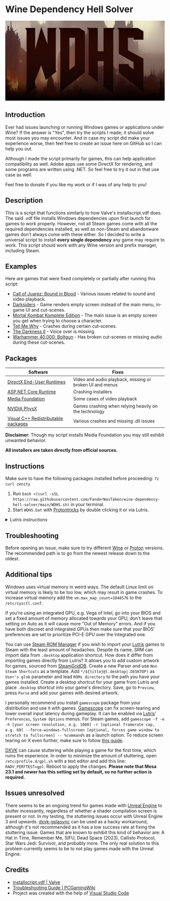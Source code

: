 # Wine Dependency Hell Solver

![logo](WDHS.png)

## Introduction

Ever had issues launching or running Windows games or applications under Wine? If the answer is "Yes", then try the scripts I made; it should solve most issues you may encounter. And in case my script did make your experience worse, then feel free to create an issue here on GitHub so I can help you out.

Although I made the script primarily for games, this can help application compatibility as well. Adobe apps use some DirectX for rendering, and some programs are written using .NET. So feel free to try it out in that use case as well.

Feel free to donate if you like my work or if I was of any help to you!

## Description

This is a script that functions similarly to how Valve's installscript.vdf does. The said .vdf file installs Windows dependencies upon first launch for games to work properly. However, not all Steam games come with all the required dependencies installed, as well as non-Steam and abandonware games don't always come with these either. So I decided to write a universal script to install **every single dependency** any game may require to work. This script should work with any Wine version and prefix manager, including Steam.

## Examples

Here are games that were fixed completely or partially after running this script:

- [Call of Juarez: Bound in Blood](https://github.com/ValveSoftware/Proton/issues/1831) - Various issues related to sound and video playback.
- [Darksiders](https://github.com/ValveSoftware/Proton/issues/264) - Game renders empty screen instead of the main menu, in-game UI and cut-scenes.
- [Mortal Kombat Komplete Edition](https://github.com/ValveSoftware/Proton/issues/1185) - The main issue is an empty screen you get when trying to choose a character.
- [Tell Me Why](https://github.com/ValveSoftware/Proton/issues/6829) - Crashes during certain cut-scenes.
- [The Darkness II](https://github.com/ValveSoftware/Proton/issues/563) - Voice over is missing.
- [Warhammer 40,000: Boltgun](https://github.com/ValveSoftware/Proton/issues/6795) - Has broken cut-scenes or missing audio during these cut-scenes.

## Packages

| Software | Fixes |
|---|---|
| [DirectX End-User Runtimes](https://www.microsoft.com/en-us/download/details.aspx?id=8109) | Video and audio playback, missing or broken UI and menus |
| [ASP.NET Core Runtime](https://dotnet.microsoft.com/en-us/download) | Crashing installers |
| [Media Foundation](https://github.com/z0z0z/mf-installcab) | Some cases of video playback |
| [NVIDIA PhysX](https://www.nvidia.com/en-us/drivers/physx/9_09_0428/physx_9-09-0428_whql/) | Games crashing when relying heavily on the technology |
| [Visual C++ Redistributable packages](https://www.microsoft.com/en-us/download/details.aspx?id=30679) | Various crashes and missing .dll issues |


**Disclaimer**: Though my script installs Media Foundation you may still exhibit unwanted behavior.

**All installers are taken directly from official sources.**

## Instructions

Make sure to have the following packages installed before proceeding: `7z curl zenity`

1. Run `bash <(curl -sSL https://raw.githubusercontent.com/FanderWasTaken/wine-dependency-hell-solver/main/WDHS.sh)` in your terminal.
2. Start `WDHS.bat` with [Protontricks](https://github.com/Matoking/protontricks) by double clicking it or via Lutris.



<details>
    <summary><i>Lutris instructions</i></summary>
      
![lutris step one](lutris_1.png)

![lutris step two](lutris_2.png)
</details>

## Troubleshooting

Before opening an issue, make sure to try different [Wine](https://www.winehq.org/) or [Proton](https://github.com/ValveSoftware/Proton) versions. The recommended path is to go from the newest release down to the oldest.

## Additional tips

Windows uses virtual memory in weird ways. The default Linux limit on virtual memory is likely to be too low, which may result in game crashes. To increase virtual memory add the `vm.max_map_count=1048576` to the `/etc/sysctl.conf`.

If you're using an integrated GPU, e.g. Vega of Intel, go into your BIOS and set a fixed amount of memory allocated towards your GPU, don't leave that setting on Auto as it will cause more "Out of Memory" errors. And if you have both discreet and integrated GPUs then make sure that your BIOS' preferences are set to prioritize PCI-E GPU over the integrated one.

You can use [Steam ROM Manager](https://github.com/SteamGridDB/steam-rom-manager) if you wish to import your [Lutris](https://lutris.net/) games to Steam with the least amount of headaches. Despite its name, SRM can import data from `.desktop` application shortcut. How does it differ from importing games directly from Lutris? It allows you to add custom artwork for games, sourced from [SteamGridDB](https://www.steamgriddb.com/). Create a new Parser and use `Non Steam Shortcuts` as a template. Add `*/${title}@(.desktop|.DESKTOP)` as `User's glob` parameter and lead `ROMs directory` to the path you have your games installed. Create a desktop shortcut for your game from Lutris and place `.desktop` shortcut into your game's directory. Save, go to `Preview`, press `Parse` and add your games with desired artwork.

I personally recommend you install `gamescope` package from your distribution and use it with games. [Gamescope](https://github.com/ValveSoftware/gamescope) can fix screen-tearing and lower overall input latency during gameplay. It can be enabled via [Lutris](https://lutris.net/)' `Preferences`, `System Options` menus. For Steam games, add `gamescope -f -e -h [your screen resolution, e.g. 1080] -r [optional framerate cap, e.g. 60] --force-windows-fullscreen [optional, forces game window to stretch to fullscreen] -- %command%` as a launch option. To reduce screen tearing on X even further, make sure to follow [this guide](https://linuxreviews.org/HOWTO_fix_screen_tearing).

[DXVK](https://github.com/doitsujin/dxvk) can cause stuttering while playing a game for the first time, which ruins the experience. In order to minimize the amount of stuttering, open `/etc/profile.d/gpl.sh` with a text editor and add this line: `RADV_PERFTEST=gpl`. Reboot to apply the changes. **Please note that Mesa 23.1 and newer has this setting set by default, so no further action is required.**

## Issues unresolved

There seems to be an ongoing trend for games made with [Unreal Engine](https://www.unrealengine.com/en-US) to stutter incessantly, regardless of whether a shader compilation screen is present or not. In my testing, the stuttering issues occur with Unreal Engine 3 and upwards. [dxvk-gplasync](https://gitlab.com/Ph42oN/dxvk-gplasync) can be used as a hacky workaround, although it's not recommended as it has a low success rate at fixing the stuttering issue. Games that are known to exhibit this kind of behavior are: A Hat in Time, Remember Me, SIFU, Dead Space (2023), Callisto Protocol, Star Wars Jedi: Survivor, and probably more. The only real solution to this problem currently seems to be to not play games made with the Unreal Engine.


## Credits
- [installscript.vdf | Valve](https://partner.steamgames.com/doc/sdk/installscripts)
- [Troubleshooting Guide | PCGamingWiki](https://www.pcgamingwiki.com/wiki/Troubleshooting_guide)
- Project was created with the help of [Visual Studio Code](https://code.visualstudio.com/)